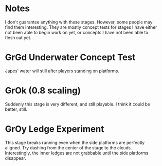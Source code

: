 # Notes
I don't guarantee anything with these stages. However, some people may find them interesting. They are mostly concept tests for stages I have either not been able to begin work on yet, or concepts I have not been able to flesh out yet.

# GrGd Underwater Concept Test
Japes' water will still after players standing on platforms.

# GrOk (0.8 scaling)
Suddenly this stage is very different, and still playable. I think it could be better, still.

# GrOy Ledge Experiment
This stage breaks running even when the side platforms are perfectly aligned. Try dashing from the center of the stage to the clouds. Interestingly, the inner ledges are not grabbable until the side platforms disappear.